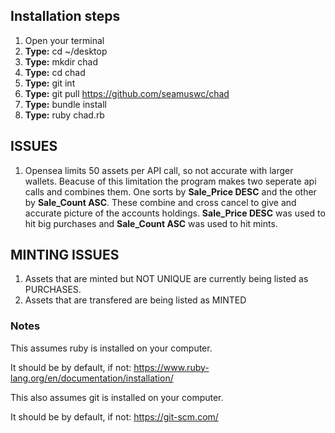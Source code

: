## Installation steps

  1) Open your terminal
  2) **Type:** cd ~/desktop
  3) **Type:** mkdir chad
  4) **Type:** cd chad
  5) **Type:** git int
  6) **Type:** git pull https://github.com/seamuswc/chad
  7) **Type:** bundle install
  8) **Type:** ruby chad.rb

## ISSUES
  1) Opensea limits 50 assets per API call, so not accurate with larger wallets.
  Beacuse of this limitation the program makes two seperate api calls and combines them. One sorts by **Sale_Price DESC** and the other by **Sale_Count ASC**. These combine and cross cancel to give and accurate picture of the accounts holdings. **Sale_Price DESC** was used to hit big purchases and **Sale_Count ASC** was used to hit mints.

## MINTING ISSUES
  1) Assets that are minted but NOT UNIQUE are currently being listed as PURCHASES.
  2) Assets that are transfered are being listed as MINTED 

### Notes
This assumes ruby is installed on your computer.

It should be by default, if not: https://www.ruby-lang.org/en/documentation/installation/

This also assumes git is installed on your computer.

It should be by default, if not: https://git-scm.com/